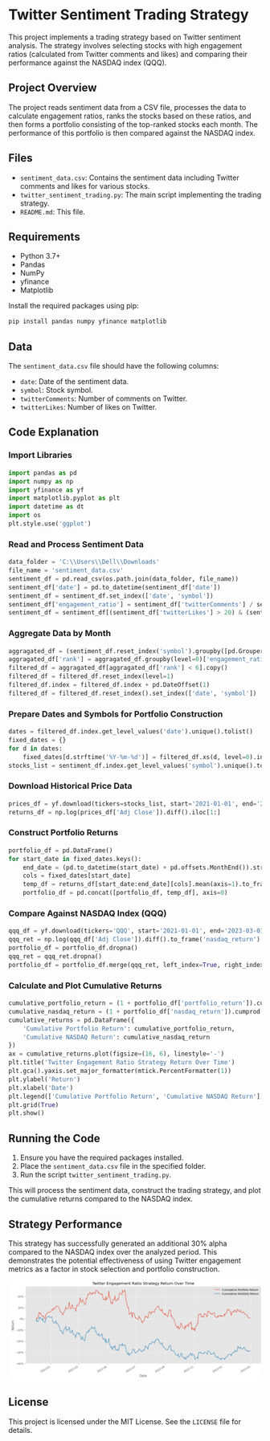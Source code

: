 # Twitter Sentiment Trading Strategy

This project implements a trading strategy based on Twitter sentiment analysis. The strategy involves selecting stocks with high engagement ratios (calculated from Twitter comments and likes) and comparing their performance against the NASDAQ index (QQQ).

## Project Overview

The project reads sentiment data from a CSV file, processes the data to calculate engagement ratios, ranks the stocks based on these ratios, and then forms a portfolio consisting of the top-ranked stocks each month. The performance of this portfolio is then compared against the NASDAQ index.

## Files

- `sentiment_data.csv`: Contains the sentiment data including Twitter comments and likes for various stocks.
- `twitter_sentiment_trading.py`: The main script implementing the trading strategy.
- `README.md`: This file.

## Requirements

- Python 3.7+
- Pandas
- NumPy
- yfinance
- Matplotlib

Install the required packages using pip:

```sh
pip install pandas numpy yfinance matplotlib
```

## Data

The `sentiment_data.csv` file should have the following columns:

- `date`: Date of the sentiment data.
- `symbol`: Stock symbol.
- `twitterComments`: Number of comments on Twitter.
- `twitterLikes`: Number of likes on Twitter.

## Code Explanation

### Import Libraries

```python
import pandas as pd
import numpy as np
import yfinance as yf
import matplotlib.pyplot as plt
import datetime as dt
import os
plt.style.use('ggplot')
```

### Read and Process Sentiment Data

```python
data_folder = 'C:\\Users\\Dell\\Downloads'
file_name = 'sentiment_data.csv'
sentiment_df = pd.read_csv(os.path.join(data_folder, file_name))
sentiment_df['date'] = pd.to_datetime(sentiment_df['date'])
sentiment_df = sentiment_df.set_index(['date', 'symbol'])
sentiment_df['engagement_ratio'] = sentiment_df['twitterComments'] / sentiment_df['twitterLikes']
sentiment_df = sentiment_df[(sentiment_df['twitterLikes'] > 20) & (sentiment_df['twitterComments'] > 10)]
```

### Aggregate Data by Month

```python
aggragated_df = (sentiment_df.reset_index('symbol').groupby([pd.Grouper(freq='ME'), 'symbol'])[['engagement_ratio']].mean())
aggragated_df['rank'] = aggragated_df.groupby(level=0)['engagement_ratio'].transform(lambda x: x.rank(ascending=False))
filtered_df = aggragated_df[aggragated_df['rank'] < 6].copy()
filtered_df = filtered_df.reset_index(level=1)
filtered_df.index = filtered_df.index + pd.DateOffset(1)
filtered_df = filtered_df.reset_index().set_index(['date', 'symbol'])
```

### Prepare Dates and Symbols for Portfolio Construction

```python
dates = filtered_df.index.get_level_values('date').unique().tolist()
fixed_dates = {}
for d in dates:
    fixed_dates[d.strftime('%Y-%m-%d')] = filtered_df.xs(d, level=0).index.tolist()
stocks_list = sentiment_df.index.get_level_values('symbol').unique().tolist()
```

### Download Historical Price Data

```python
prices_df = yf.download(tickers=stocks_list, start='2021-01-01', end='2023-03-01')
returns_df = np.log(prices_df['Adj Close']).diff().iloc[1:]
```

### Construct Portfolio Returns

```python
portfolio_df = pd.DataFrame()
for start_date in fixed_dates.keys():
    end_date = (pd.to_datetime(start_date) + pd.offsets.MonthEnd()).strftime('%Y-%m-%d')
    cols = fixed_dates[start_date]
    temp_df = returns_df[start_date:end_date][cols].mean(axis=1).to_frame('portfolio_return')
    portfolio_df = pd.concat([portfolio_df, temp_df], axis=0)
```

### Compare Against NASDAQ Index (QQQ)

```python
qqq_df = yf.download(tickers='QQQ', start='2021-01-01', end='2023-03-01')
qqq_ret = np.log(qqq_df['Adj Close']).diff().to_frame('nasdaq_return')
portfolio_df = portfolio_df.dropna()
qqq_ret = qqq_ret.dropna()
portfolio_df = portfolio_df.merge(qqq_ret, left_index=True, right_index=True)
```

### Calculate and Plot Cumulative Returns

```python
cumulative_portfolio_return = (1 + portfolio_df['portfolio_return']).cumprod() - 1
cumulative_nasdaq_return = (1 + portfolio_df['nasdaq_return']).cumprod() - 1
cumulative_returns = pd.DataFrame({
    'Cumulative Portfolio Return': cumulative_portfolio_return,
    'Cumulative NASDAQ Return': cumulative_nasdaq_return
})
ax = cumulative_returns.plot(figsize=(16, 6), linestyle='-')
plt.title('Twitter Engagement Ratio Strategy Return Over Time')
plt.gca().yaxis.set_major_formatter(mtick.PercentFormatter(1))
plt.ylabel('Return')
plt.xlabel('Date')
plt.legend(['Cumulative Portfolio Return', 'Cumulative NASDAQ Return'])
plt.grid(True)
plt.show()
```

## Running the Code

1. Ensure you have the required packages installed.
2. Place the `sentiment_data.csv` file in the specified folder.
3. Run the script `twitter_sentiment_trading.py`.

This will process the sentiment data, construct the trading strategy, and plot the cumulative returns compared to the NASDAQ index.

## Strategy Performance
This strategy has successfully generated an additional 30% alpha compared to the NASDAQ index over the analyzed period. This demonstrates the potential effectiveness of using Twitter engagement metrics as a factor in stock selection and portfolio construction.

![Alt text](Results.png)


## License

This project is licensed under the MIT License. See the `LICENSE` file for details.
```

